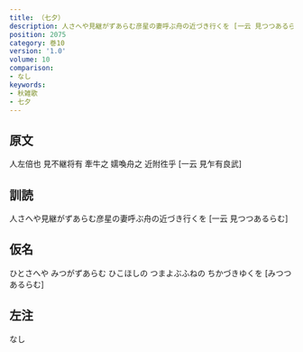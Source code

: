 ```yaml
---
title: （七夕）
description: 人さへや見継がずあらむ彦星の妻呼ぶ舟の近づき行くを [一云 見つつあるらむ]
position: 2075
category: 巻10
version: '1.0'
volume: 10
comparison:
- なし
keywords:
- 秋雑歌
- 七夕
---
```


## 原文

人左倍也 見不継将有 牽牛之 嬬喚舟之 近附徃乎 [一云 見乍有良武]

## 訓読

人さへや見継がずあらむ彦星の妻呼ぶ舟の近づき行くを [一云 見つつあるらむ]

## 仮名

ひとさへや みつがずあらむ ひこほしの つまよぶふねの ちかづきゆくを [みつつあるらむ]

## 左注

なし
